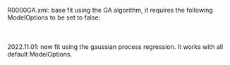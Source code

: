 R0000GA.xml: base fit using the GA algorithm, it requires the following ModelOptions to be set to false:
<ModelOptions>
    <option name="INNATE_MAX_DENS" value="false"/>
    <option name="INDIRECT_MORTALITY_FIX" value="false"/>
</ModelOptions>

2022.11.01: new fit using the gaussian process regression. It works with all default ModelOptions.